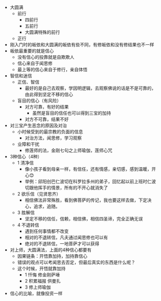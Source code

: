 - 大圆满
	- 前行
		- 四前行
		- 五前行
		- 大圆满特殊的前行
	- 正行
- 刚入门时的皈依和大圆满的皈依有些不同，有修皈依和没有修结果也不一样
- 皈依最重要的就是信心
	- 没有信心的投靠就是自欺欺人
	- 信心来自于闻思修
	- 最上等的信心来自于修行，亲自体悟
- 智信和迷信
	- 正信、智信
		- 最好的是自己去观察，学因明逻辑，去观察佛说的话是不是可靠的，由此得到坚定不移的信心
	- 盲目的信心（有风险）
		- 对方可靠，有好的结果
			- 虽然是盲目的信任也可以得到三宝的加持
		- 对方不可靠，结果不好
- 对三宝产生恶念的原因及对治
	- 小时候受到的最宗教的负面的信息
		- 对治方法，闻思修，学习观察
	- 业障和干扰
		- 修莲师的法，金刚七句之上师瑜伽，莲师心咒
- 3种信心（4种）
	- 1 清净信
		- 像小孩子看到母亲一样，有信任，还有情感，亲切感，感到温暖，开心😊
		- 举例：邱阳创巴仁波切在科罗拉多州的弟子，回忆起以前上班时仁波切跟他挥手的情景，所有的不开心就消失了
	- 2 欲乐信（见贤思齐）
		- 相信佛法非常殊胜，看到佛菩萨的传记，我也要这样去做，下定决心，追求，追随。
	- 3 胜解信
		- 坚定不移的信任，信赖，相信佛，相信四圣谛，完全正确无误
	- 4 不退转信
		- 遇到任何事情都不改变
		- 相对的不退转信，凡夫通过闻思修也可以有
		- 绝对的不退转信，一地菩萨才可以获得
- 对上师，大圆满法，上面的4种信心都要有
	- 因果链条：开悟靠加持，加持靠信心
	- 错误的观点可以考闻思去否定，但最后真实的东西是什么呢？
	- 这个时候，开悟就靠加持
		- 1 忏悔 修金刚萨埵
		- 2 积累福报 供曼扎
		- 3 修上师瑜伽
- 信心的比喻，就像投资一样